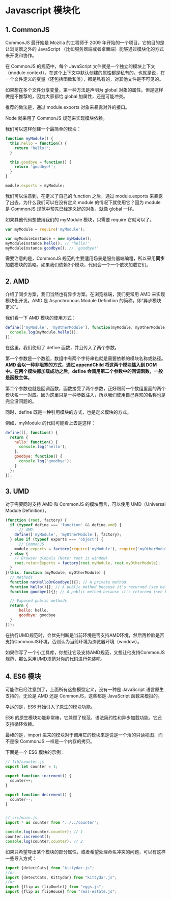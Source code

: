 # Javascript 模块化

## **1. CommonJS**
CommonJS 最开始是 Mozilla 的工程师于 2009 年开始的一个项目，它的目的是让浏览器之外的 JavaScript （比如服务器端或者桌面端）能够通过模块化的方式来开发和协作。

在 CommonJS 的规范中，每个 JavaScript 文件就是一个独立的模块上下文（module context），在这个上下文中默认创建的属性都是私有的。也就是说，在一个文件定义的变量（还包括函数和类），都是私有的，对其他文件是不可见的。

如果想在多个文件分享变量，第一种方法是声明为 global 对象的属性。但是这样做是不推荐的，因为大家都给 global 加属性，还是可能冲突。

推荐的做法是，通过 module.exports 对象来暴露对外的接口。

Node 就采用了 CommonJS 规范来实现模块依赖。

我们可以这样创建一个最简单的模块：

```js
function myModule() {
  this.hello = function() {
    return 'hello!';
  }

  this.goodbye = function() {
    return 'goodbye!';
  }
}

module.exports = myModule;
```
我们可以注意到，在定义了自己的 function 之后，通过 module.exports 来暴露了出去。为什么我们可以在没有定义 module 的情况下就使用它？因为 module 是 CommonJS 规范中预先已经定义好的对象，就像 global 一样。

如果其他代码想使用我们的 myModule 模块，只需要 require 它就可以了。

```js
var myModule = require('myModule');

var myModuleInstance = new myModule();
myModuleInstance.hello(); // 'hello!'
myModuleInstance.goodbye(); // 'goodbye!'
```
需要注意的是，CommonJS 规范的主要适用场景是服务器端编程，所以采用**同步**加载模块的策略。如果我们依赖3个模块，代码会一个一个依次加载它们。

## **2. AMD**
介绍了同步方案，我们当然也有异步方案。在浏览器端，我们更常用 AMD 来实现模块化开发。AMD 是 Asynchronous Module Definition 的简称，即“异步模块定义”。

我们看一下 AMD 模块的使用方式：
```js
define(['myModule', 'myOtherModule'], function(myModule, myOtherModule) {
  console.log(myModule.hello());
});
```
在这里，我们使用了 define 函数，并且传入了两个参数。

第一个参数是一个数组，数组中有两个字符串也就是需要依赖的模块名称或路径。**AMD 会以一种非阻塞的方式，通过 appendChild 将这两个模块插入到 DOM 中。在两个模块都加载成功之后，define 会调用第二个参数中的回调函数，一般是函数主体。**

第二个参数也就是回调函数，函数接受了两个参数，正好跟前一个数组里面的两个模块名一一对应。因为这里只是一种参数注入，所以我们使用自己喜欢的名称也是完全没问题的。

同时，define 既是一种引用模块的方式，也是定义模块的方式。

例如，myModule 的代码可能看上去是这样：

```js
define([], function() {
  return {
    hello: function() {
      console.log('hello');
    },
    goodbye: function() {
      console.log('goodbye');
    }
  };
});
```
## **3. UMD**
对于需要同时支持 AMD 和 CommonJS 的模块而言，可以使用 UMD（Universal Module Definition）。
```js
(function (root, factory) {
  if (typeof define === 'function' && define.amd) {
      // AMD
    define(['myModule', 'myOtherModule'], factory);
  } else if (typeof exports === 'object') {
      // CommonJS
    module.exports = factory(require('myModule'), require('myOtherModule'));
  } else {
    // Browser globals (Note: root is window)
    root.returnExports = factory(root.myModule, root.myOtherModule);
  }
}(this, function (myModule, myOtherModule) {
  // Methods
  function notHelloOrGoodbye(){}; // A private method
  function hello(){}; // A public method because it's returned (see below)
  function goodbye(){}; // A public method because it's returned (see below)

  // Exposed public methods
  return {
      hello: hello,
      goodbye: goodbye
  }
}));
```
在执行UMD规范时，会优先判断是当前环境是否支持AMD环境，然后再检验是否支持CommonJS环境，否则认为当前环境为浏览器环境（window）。

如果你写了一个小工具库，你想让它及支持AMD规范，又想让他支持CommonJS规范，那么采用UMD规范对你的代码进行包装吧。

## **4. ES6 模块**
可能你已经注意到了，上面所有这些模型定义，没有一种是 JavaScript 语言原生支持的。无论是 AMD 还是 CommonJS，这些都是 JavaScript 函数来模拟的。

幸运的是，ES6 开始引入了原生的模块功能。

ES6 的原生模块功能非常棒，它兼顾了规范、语法简约性和异步加载功能。它还支持循环依赖。

最棒的是，import 进来的模块对于调用它的模块来是说是一个活的只读视图，而不是像 CommonJS 一样是一个内存的拷贝。

下面是一个 ES6 模块的示例：
```js
// lib/counter.js
export let counter = 1;

export function increment() {
  counter++;
}

export function decrement() {
  counter--;
}


// src/main.js
import * as counter from '../../counter';

console.log(counter.counter); // 1
counter.increment();
console.log(counter.counter); // 2
```

如果只希望导出某个模块的部分属性，或者希望处理命名冲突的问题，可以有这样一些导入方式：

```js
import {detectCats} from "kittydar.js";
//or
import {detectCats, Kittydar} from "kittydar.js";
//or
import {flip as flipOmelet} from "eggs.js";
import {flip as flipHouse} from "real-estate.js";
```